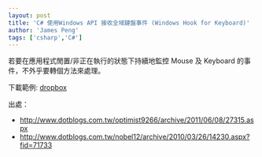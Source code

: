 ```yaml
---
layout: post
title: 'C# 使用Windows API 接收全域鍵盤事件 (Windows Hook for Keyboard)'
author: 'James Peng'
tags: ['csharp','C#']
---
```


若要在應用程式閒置/非正在執行的狀態下持續地監控 Mouse 及 Keyboard 的事件，不外乎要轉個方法來處理。

下載範例: [dropbox](https://www.dropbox.com/s/kcl87ju4nvg91dk/WindowsHook_2011686251474.zip?dl=0)

<script src="https://gist.github.com/jhpeng/068a33bcce6326e976a9.js"></script>


出處：

- http://www.dotblogs.com.tw/optimist9266/archive/2011/06/08/27315.aspx
- http://www.dotblogs.com.tw/nobel12/archive/2010/03/26/14230.aspx?fid=71733